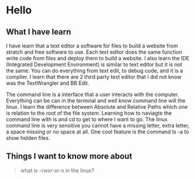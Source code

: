 # Hello

## What I have learn

I have learn that a text editor a software for files to build a website from stratch and free software to use. Each text editor does the same function write code from files and deploy them to build a website. I also learn the IDE (Integrated Development Environment) is similar to text editor but it is not the same. You can do everything from text edit, to debug code, and it is a complier. I learn that there are 2 third party text editor that I did not know was the TextWrangler and BB Edit. 

The command line is a interface that a user interacts with the computer. Everything can be can in the terminal and well know command line will the linux. I learn the difference between Absolute and Relative Paths which one is relation to the root of the file system. Learning how to naviagte the command line with ls and cd to get to where I want to go. The linux command line is very sensitive you cannot have a missing letter, extra letter, a space missing or no space at all. One cool feature is the command ls -a to show hidden files.



## Things I want to know more about

> what is -rwxr-xr-x in the linux?
